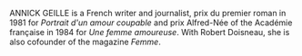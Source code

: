 ANNICK GEILLE is a French writer and journalist, prix du premier roman in 1981 for _Portrait d'un amour coupable_ and prix Alfred-Née of the Académie française in 1984 for _Une femme amoureuse_. With Robert Doisneau, she is also cofounder of the magazine _Femme_.
